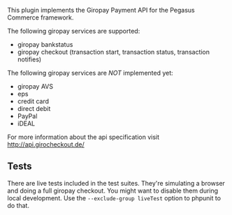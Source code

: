 This plugin implements the Giropay Payment API for the Pegasus Commerce framework.

The following giropay services are supported:

  * giropay bankstatus
  * giropay checkout (transaction start, transaction status, transaction notifies)
  
The following giropay services are *NOT* implemented yet:

  * giropay AVS
  * eps
  * credit card
  * direct debit
  * PayPal
  * iDEAL

For more information about the api specification visit http://api.girocheckout.de/

## Tests

There are live tests included in the test suites. They're simulating a browser and doing a full giropay checkout.
You might want to disable them during local development. Use the `--exclude-group liveTest` option to phpunit to do that.

